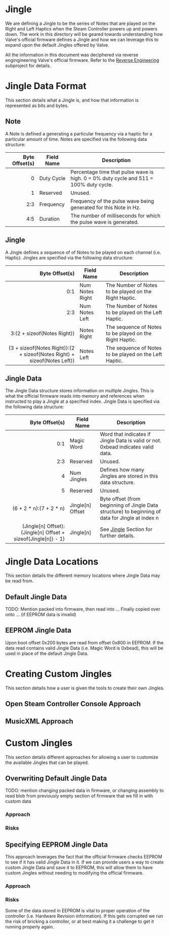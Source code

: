 # Jingle 

We are defining a Jingle to be the series of Notes that are played on the 
 Right and Left Haptics when the Steam Controller powers up and powers down.
 The work in this directory will be geared towards understanding how Valve's 
 official firmware defines a Jingle and how we can leverage this to expand
 upon the default Jingles offered by Valve.

All the information in this document was deciphered via reverse engingineering
 Valve's official firmware. Refer to the 
 [Reverse Engineering](../ReverseEngineering/) subproject for details.


# Jingle Data Format

This section details what a Jingle is, and how that information is represented
 as bits and bytes.

## Note

A Note is defined a generating a particular frequency via a haptic for a 
 particular amount of time. Notes are specified via the following data
 structure:

| Byte Offset(s) | Field Name | Description | 
|---------------:|------------|-------------|
|              0 | Duty Cycle | Percentage time that pulse wave is high. 0 = 0% duty cycle and 511 = 100% duty cycle. |
|              1 | Reserved   | Unused. |
|            2:3 | Frequency  | Frequency of the pulse wave being generated for this Note in Hz. |
|            4:5 | Duration   | The number of milliseconds for which the pulse wave is generated. |

## Jingle

A Jingle defines a sequence of of Notes to be played on each channel (i.e. 
 Haptic). Jingles are specified via the following data structure:

| Byte Offset(s)                                                           |      Field Name | Description | 
|-------------------------------------------------------------------------:|-----------------|-------------|
|                                                                      0:1 | Num Notes Right | The Number of Notes to be played on the Right Haptic. |
|                                                                      2:3 |  Num Notes Left | The Number of Notes to be played on the Left Haptic. |
|                                              3:(2 + sizeof(Notes Right)) |     Notes Right | The sequence of Notes to be played on the Right Haptic. |
| (3 + sizeof(Notes Right)):(2 + sizeof(Notes Right) + sizeof(Notes Left)) |      Notes Left | The sequence of Notes to be played on the Left Haptic. |

## Jingle Data

The Jingle Data structure stores information on multiple Jingles. This is what
 the official firmware reads into memory and references when instructed to
 play a Jingle at a specified index. Jingle Data is specified via the following
 data structure:

|                                                Byte Offset(s) |       Field Name | Description | 
|--------------------------------------------------------------:|------------------|-------------|
|                                                           0:1 |       Magic Word | Word that indicates if Jingle Data is valid or not. 0xbead indicates valid data.  |
|                                                           2:3 |         Reserved | Unused. |
|                                                             4 |      Num Jingles | Defines how many Jingles are stored in this data structure. |
|                                                             5 |         Reserved | Unused. |
|                                       (6 + 2 * n):(7 + 2 * n) | Jingle[n] Offset | Byte offset (from beginning of Jingle Data structure) to beginning of data for Jingle at index n |
| (Jingle[n] Offset):(Jingle[n] Offset + sizeof(Jingle[n]) - 1) |        Jingle[n] | See [Jingle](#Jingle) Section for further details. |


# Jingle Data Locations

This section details the different memory locations where Jingle Data may be 
 read from.

## Default Jingle Data

TODO: Mention packed into firmware, then read into ... Finally copied over onto ... (if EEPROM data is invalid)

## EEPROM Jingle Data

Upon boot offset 0x200 bytes are read from offset 0x800 in EEPROM. If the data
 read contains valid Jingle Data (i.e. Magic Word is 0xbead), this will be used
 in place of the default Jingle Data.


# Creating Custom Jingles

This section details how a user is given the tools to create their own Jingles.

## Open Steam Controller Console Approach

## MusicXML Approach


# Custom Jingles

This section details different approaches for allowing a user to customize
 the available Jingles that can be played.

## Overwriting Default Jingle Data

TODO: mention changing packed data in firmware, or changing assembly to read blob from previously empty section of firmware that we fill in with custom data

### Approach

### Risks

## Specifying EEPROM Jingle Data

This approach leverages the fact that the official firmware checks EEPROM to 
 see if it has valid Jingle Data in it. If we can provide users a way to 
 create custom Jingle Data and save it to EEPROM, this will allow them to
 have custom Jingles without needing to modifying the official firmware. 

### Approach

### Risks

Some of the data stored in EEPROM is vital to proper operation of the controller
 (i.e. Hardware Revision information). If this gets corrupted we run the risk of
 bricking a controller, or at best making it a challenge to get it running 
 properly again. 

